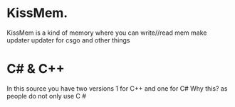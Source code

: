 # KissMem.
KissMem is a kind of memory where you can write//read mem make updater updater for csgo and other things
# C# & C++
In this source you have two versions 1 for C++ and one for C# Why this?
as people do not only use C #

